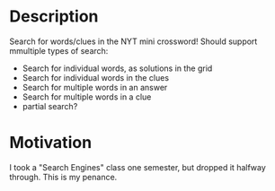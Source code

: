 # Description

Search for words/clues in the NYT mini crossword! Should support mmultiple types of search:

- Search for individual words, as solutions in the grid
- Search for individual words in the clues
- Search for multiple words in an answer
- Search for multiple words in a clue
- partial search?

# Motivation

I took a "Search Engines" class one semester, but dropped it halfway through. This is my penance. 